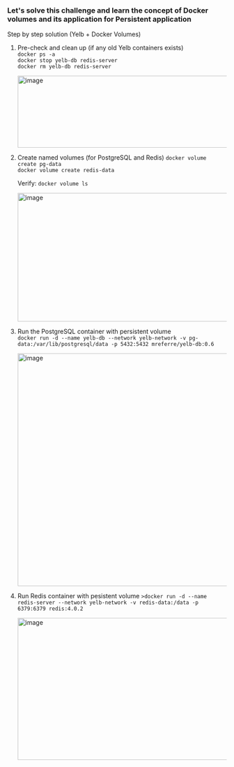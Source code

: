 ### Let's solve this challenge and learn the concept of Docker volumes and its application for Persistent application

Step by step solution (Yelb + Docker Volumes)
1. Pre-check and clean up (if any old Yelb containers exists)<br>
   ```docker ps -a```<br>
   ```docker stop yelb-db redis-server```<br>
   ```docker rm yelb-db redis-server```
   
   <img width="907" height="165" alt="image" src="https://github.com/user-attachments/assets/8286dc15-d781-4f75-8740-6b86f23abfeb" />

2. Create named volumes (for PostgreSQL and Redis)
   ```docker volume create pg-data```<br>
   ```docker volume create redis-data```

   Verify: ```docker volume ls```

   <img width="918" height="295" alt="image" src="https://github.com/user-attachments/assets/7297b0a5-307b-41e3-ba22-37588c57c149" />

3. Run the PostgreSQL container with persistent volume<br>
   ```docker run -d --name yelb-db --network yelb-network -v pg-data:/var/lib/postgresql/data -p 5432:5432 mreferre/yelb-db:0.6```
   
   <img width="925" height="534" alt="image" src="https://github.com/user-attachments/assets/bd832cae-f7ec-4b36-9108-94ba9437011b" />

4. Run Redis container with pesistent volume
   ```>docker run -d --name redis-server --network yelb-network -v redis-data:/data -p 6379:6379 redis:4.0.2```

   <img width="931" height="326" alt="image" src="https://github.com/user-attachments/assets/7a91779b-9543-45e8-8741-f04aa71c25c7" />


   
